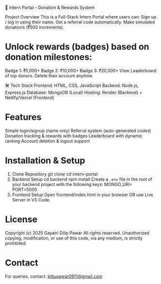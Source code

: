 🌟 Intern Portal – Donation & Rewards System

Project Overview
This is a Full-Stack Intern Portal where users can:
Sign up / log in using their name.
Get a referral code automatically.
Make simulated donations (₹500 increments).

# Unlock rewards (badges) based on donation milestones:
  Badge 1: ₹5,000+
  Badge 2: ₹10,000+
  Badge 3: ₹20,000+
  View Leaderboard of top donors.
  Delete their account anytime.

🛠 Tech Stack
Frontend: HTML, CSS, JavaScript
Backend: Node.js, Express.js
Database: MongoDB (Local)
Hosting: Render (Backend) + Netlify/Vercel (Frontend)

# Features
  Simple login/signup (name only)
  Referral system (auto-generated codes)
  Donation tracking & rewards with badges
  Leaderboard with dynamic ranking
  Account deletion & logout support

# Installation & Setup 
  1. Clone Repository
     git clone <your-repo-link>
     cd intern-portal
  2. Backend Setup
     cd backend
     npm install
     Create a `.env` file in the root of your backend project with the following keys:
     MONGO_URI=<your-mongodb-connection-string>
     PORT=5000
  4. Frontend Setup
     Open frontend/index.html in your browser OR use Live Server in VS Code.

# License
  Copyright (c) 2025 Gayatri Dilip Pawar
  All rights reserved. Unauthorized copying, modification, or use of this code, via any medium, is strictly prohibited.
  
# Contact
  For queries, contact: kittupawar0911@gmail.com




